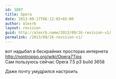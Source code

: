 ```yaml
---
id: 1807
title: Opera
date: 2013-09-17T06:12:02+02:00
author: alexrb
layout: revision
guid: http://alexrb.name/2013/09/16-revision-v1/
permalink: /2013/09/16-revision-v1/
---
```

вот надыбал в бескрайних просторах интернета http://nontroppo.org/wiki/Opera7Tips  
Сам пользуюсь сейчас Opera 7.5 p3 build 3658

Даже почту умудрился настроить